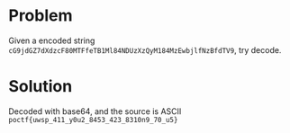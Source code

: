 # Problem
Given a encoded string `cG9jdGZ7dXdzcF80MTFfeTB1Ml84NDUzXzQyM184MzEwbjlfNzBfdTV9`, try decode.

# Solution
Decoded with base64, and the source is ASCII
`poctf{uwsp_411_y0u2_8453_423_8310n9_70_u5}`
